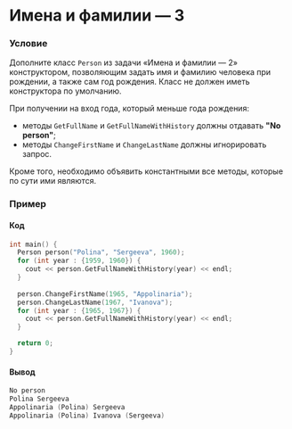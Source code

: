# Имена и фамилии — 3

### Условие
 
Дополните класс `Person` из задачи «Имена и фамилии — 2» конструктором, позволяющим задать имя и фамилию человека при рождении, а также сам год рождения. Класс не должен иметь конструктора по умолчанию.

При получении на вход года, который меньше года рождения:

* методы `GetFullName` и `GetFullNameWithHistory` должны отдавать **"No person"**;
* методы `ChangeFirstName` и `ChangeLastName` должны игнорировать запрос.

Кроме того, необходимо объявить константными все методы, которые по сути ими являются.

### Пример

#### Код

```c++
int main() {
  Person person("Polina", "Sergeeva", 1960);
  for (int year : {1959, 1960}) {
    cout << person.GetFullNameWithHistory(year) << endl;
  }
  
  person.ChangeFirstName(1965, "Appolinaria");
  person.ChangeLastName(1967, "Ivanova");
  for (int year : {1965, 1967}) {
    cout << person.GetFullNameWithHistory(year) << endl;
  }

  return 0;
}
```
#### Вывод

```objectivec
No person
Polina Sergeeva
Appolinaria (Polina) Sergeeva
Appolinaria (Polina) Ivanova (Sergeeva)
```